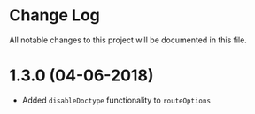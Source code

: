 # Change Log

All notable changes to this project will be documented in this file.

# 1.3.0 (04-06-2018)

* Added `disableDoctype` functionality to `routeOptions`

